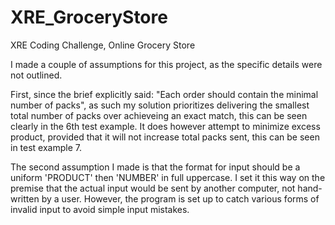 # XRE_GroceryStore
XRE Coding Challenge, Online Grocery Store

I made a couple of assumptions for this project, as the specific details were not outlined.

First, since the brief explicitly said: "Each order should contain the minimal number of packs", as such my solution prioritizes delivering the smallest total number of packs over achieveing an exact match, this can be seen clearly in the 6th test example.
It does however attempt to minimize excess product, provided that it will not increase total packs sent, this can be seen in test example 7.

The second assumption I made is that the format for input should be a uniform 'PRODUCT' then 'NUMBER' in full uppercase. I set it this way on the premise that the actual input would be sent by another computer, not hand-written by a user.
However, the program is set up to catch various forms of invalid input to avoid simple input mistakes.

